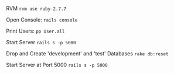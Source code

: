 RVM `rvm use ruby-2.7.7`

Open Console:
`rails console`

Print Users:
`pp User.all`

Start Server
`rails s -p 5000`

Drop and Create 'development' and 'test' Databases
`rake db:reset`

Start Server at Port 5000
`rails s -p 5000`
